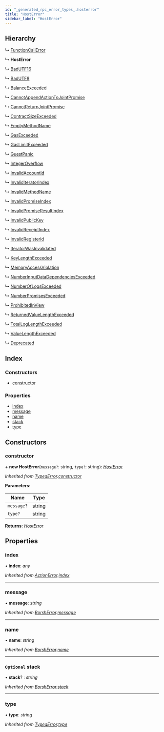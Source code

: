 ```yaml
---
id: "_generated_rpc_error_types_.hosterror"
title: "HostError"
sidebar_label: "HostError"
---
```


## Hierarchy

  ↳ [FunctionCallError](_generated_rpc_error_types_.functioncallerror.md)

  ↳ **HostError**

  ↳ [BadUTF16](_generated_rpc_error_types_.badutf16.md)

  ↳ [BadUTF8](_generated_rpc_error_types_.badutf8.md)

  ↳ [BalanceExceeded](_generated_rpc_error_types_.balanceexceeded.md)

  ↳ [CannotAppendActionToJointPromise](_generated_rpc_error_types_.cannotappendactiontojointpromise.md)

  ↳ [CannotReturnJointPromise](_generated_rpc_error_types_.cannotreturnjointpromise.md)

  ↳ [ContractSizeExceeded](_generated_rpc_error_types_.contractsizeexceeded.md)

  ↳ [EmptyMethodName](_generated_rpc_error_types_.emptymethodname.md)

  ↳ [GasExceeded](_generated_rpc_error_types_.gasexceeded.md)

  ↳ [GasLimitExceeded](_generated_rpc_error_types_.gaslimitexceeded.md)

  ↳ [GuestPanic](_generated_rpc_error_types_.guestpanic.md)

  ↳ [IntegerOverflow](_generated_rpc_error_types_.integeroverflow.md)

  ↳ [InvalidAccountId](_generated_rpc_error_types_.invalidaccountid.md)

  ↳ [InvalidIteratorIndex](_generated_rpc_error_types_.invaliditeratorindex.md)

  ↳ [InvalidMethodName](_generated_rpc_error_types_.invalidmethodname.md)

  ↳ [InvalidPromiseIndex](_generated_rpc_error_types_.invalidpromiseindex.md)

  ↳ [InvalidPromiseResultIndex](_generated_rpc_error_types_.invalidpromiseresultindex.md)

  ↳ [InvalidPublicKey](_generated_rpc_error_types_.invalidpublickey.md)

  ↳ [InvalidReceiptIndex](_generated_rpc_error_types_.invalidreceiptindex.md)

  ↳ [InvalidRegisterId](_generated_rpc_error_types_.invalidregisterid.md)

  ↳ [IteratorWasInvalidated](_generated_rpc_error_types_.iteratorwasinvalidated.md)

  ↳ [KeyLengthExceeded](_generated_rpc_error_types_.keylengthexceeded.md)

  ↳ [MemoryAccessViolation](_generated_rpc_error_types_.memoryaccessviolation.md)

  ↳ [NumberInputDataDependenciesExceeded](_generated_rpc_error_types_.numberinputdatadependenciesexceeded.md)

  ↳ [NumberOfLogsExceeded](_generated_rpc_error_types_.numberoflogsexceeded.md)

  ↳ [NumberPromisesExceeded](_generated_rpc_error_types_.numberpromisesexceeded.md)

  ↳ [ProhibitedInView](_generated_rpc_error_types_.prohibitedinview.md)

  ↳ [ReturnedValueLengthExceeded](_generated_rpc_error_types_.returnedvaluelengthexceeded.md)

  ↳ [TotalLogLengthExceeded](_generated_rpc_error_types_.totalloglengthexceeded.md)

  ↳ [ValueLengthExceeded](_generated_rpc_error_types_.valuelengthexceeded.md)

  ↳ [Deprecated](_generated_rpc_error_types_.deprecated.md)

## Index

### Constructors

* [constructor](_generated_rpc_error_types_.hosterror.md#constructor)

### Properties

* [index](_generated_rpc_error_types_.hosterror.md#index)
* [message](_generated_rpc_error_types_.hosterror.md#message)
* [name](_generated_rpc_error_types_.hosterror.md#name)
* [stack](_generated_rpc_error_types_.hosterror.md#optional-stack)
* [type](_generated_rpc_error_types_.hosterror.md#type)

## Constructors

###  constructor

\+ **new HostError**(`message?`: string, `type?`: string): *[HostError](_generated_rpc_error_types_.hosterror.md)*

*Inherited from [TypedError](_utils_errors_.typederror.md).[constructor](_utils_errors_.typederror.md#constructor)*

**Parameters:**

Name | Type |
------ | ------ |
`message?` | string |
`type?` | string |

**Returns:** *[HostError](_generated_rpc_error_types_.hosterror.md)*

## Properties

###  index

• **index**: *any*

*Inherited from [ActionError](_generated_rpc_error_types_.actionerror.md).[index](_generated_rpc_error_types_.actionerror.md#index)*

___

###  message

• **message**: *string*

*Inherited from [BorshError](_utils_serialize_.borsherror.md).[message](_utils_serialize_.borsherror.md#message)*

___

###  name

• **name**: *string*

*Inherited from [BorshError](_utils_serialize_.borsherror.md).[name](_utils_serialize_.borsherror.md#name)*

___

### `Optional` stack

• **stack**? : *string*

*Inherited from [BorshError](_utils_serialize_.borsherror.md).[stack](_utils_serialize_.borsherror.md#optional-stack)*

___

###  type

• **type**: *string*

*Inherited from [TypedError](_utils_errors_.typederror.md).[type](_utils_errors_.typederror.md#type)*
